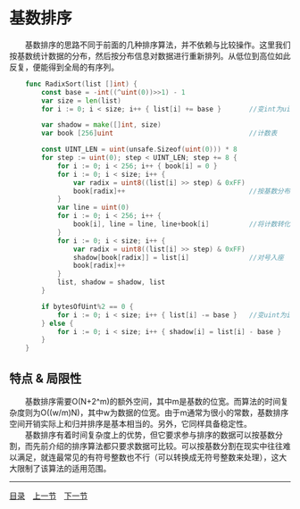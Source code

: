 # 基数排序
　　基数排序的思路不同于前面的几种排序算法，并不依赖与比较操作。这里我们按基数统计数据的分布，然后按分布信息对数据进行重新排列。从低位到高位如此反复，便能得到全局的有序列。

```go
	func RadixSort(list []int) {
		const base = -int((^uint(0))>>1) - 1
		var size = len(list)
		for i := 0; i < size; i++ { list[i] += base }		//变int为uint

		var shadow = make([]int, size)
		var book [256]uint									//计数表

		const UINT_LEN = uint(unsafe.Sizeof(uint(0))) * 8
		for step := uint(0); step < UINT_LEN; step += 8 {
			for i := 0; i < 256; i++ { book[i] = 0 }
			for i := 0; i < size; i++ {
				var radix = uint8((list[i] >> step) & 0xFF)
				book[radix]++								//按基数分布计数
			}
			var line = uint(0)
			for i := 0; i < 256; i++ {
				book[i], line = line, line+book[i]			//将计数转化为偏移
			}
			for i := 0; i < size; i++ {
				var radix = uint8((list[i] >> step) & 0xFF)
				shadow[book[radix]] = list[i]				//对号入座
				book[radix]++
			}
			list, shadow = shadow, list
		}

		if bytesOfUint%2 == 0 {
			for i := 0; i < size; i++ { list[i] -= base }	//变uint为int
		} else {
			for i := 0; i < size; i++ { shadow[i] = list[i] - base }
		}
	}
```

## 特点 & 局限性
　　基数排序需要O(N+2^m)的额外空间，其中m是基数的位宽。而算法的时间复杂度则为O((w/m)N)，其中w为数据的位宽。由于m通常为很小的常数，基数排序空间开销实际上和归并排序是基本相当的。另外，它同样具备稳定性。  
　　基数排序有着时间复杂度上的优势，但它要求参与排序的数据可以按基数分割，而先前介绍的排序算法都只要求数据可比较。可以按基数分割在现实中往往难以满足，就连最常见的有符号整数也不行（可以转换成无符号整数来处理），这大大限制了该算法的适用范围。

---
[目录](../index.md)　[上一节](01-C.md)　[下一节](01.md)
